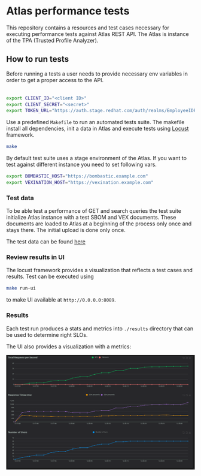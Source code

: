 # Atlas performance tests
This repository contains a resources and test cases necessary for executing
performance tests against Atlas REST API. The Atlas is instance of the
TPA (Trusted Profile Analyzer).

## How to run tests
Before running a tests a user needs to provide necessary env variables in order
to get a proper access to the API.

```bash

export CLIENT_ID="<client ID>"
export CLIENT_SECRET="<secret>"
export TOKEN_URL="https://auth.stage.redhat.com/auth/realms/EmployeeIDP/protocol/openid-connect/token"
```

Use a predefined `Makefile` to run an automated tests suite. The makefile install all dependencies,
init a data in Atlas and execute tests using [Locust](https://locust.io/) framework.

```bash
make
```

By default test suite uses a stage environment of the Atlas. If you want to test against
different instance you need to set following vars.

```bash
export BOMBASTIC_HOST="https://bombastic.example.com"
export VEXINATION_HOST="https://vexination.example.com"
```

### Test data
To be able test a performance of GET and search queries the test suite initialize Atlas
instance with a test SBOM and VEX documents. These documents are loaded to Atlas
at a beginning of the process only once and stays there. The initial upload is done only
once.

The test data can be found [here](./data/)

### Review results in UI
The locust framework provides a visualization that reflects a test cases and results.
Test can be executed using
```bash
make run-ui
```

to make UI available at `http://0.0.0.0:8089`.

### Results
Each test run produces a stats and metrics into `./results` directory that can be used
to determine right SLOs.

The UI also provides a visualization with a metrics:

![Result UI](./img/resut.png)